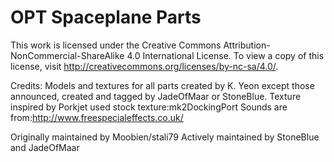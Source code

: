 # OPT Spaceplane Parts
This work is licensed under the Creative Commons Attribution-NonCommercial-ShareAlike 4.0 International License. 
To view a copy of this license, visit http://creativecommons.org/licenses/by-nc-sa/4.0/.

Credits:
Models and textures for all parts created by K. Yeon except those announced, created and tagged by JadeOfMaar or StoneBlue.
Texture inspired by Porkjet
used stock texture:mk2DockingPort
Sounds are from:http://www.freespecialeffects.co.uk/

Originally maintained by Moobien/stali79
Actively maintained by StoneBlue and JadeOfMaar